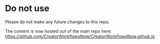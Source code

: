 # Do not use

Please do not make any future changes to this repo. 

The content is now hosted out of the main repo here: https://github.com/CreatorWorkflowsNow/CreatorWorkflowsNow.github.io